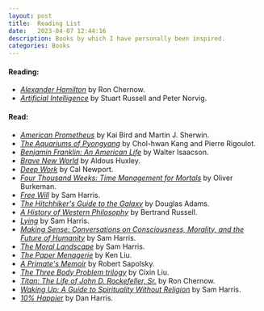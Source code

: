 ```yaml
---
layout: post
title:  Reading List
date:   2023-04-07 12:44:16
description: Books by which I have personally been inspired. 
categories: Books
---
```


#### Reading:
- [*Alexander Hamilton*](https://www.amazon.com/Alexander-Hamilton-Ron-Chernow/dp/0143034758) by Ron Chernow.
- [*Artificial Intelligence*](https://www.amazon.com/Artificial-Intelligence-A-Modern-Approach/dp/0134610997/ref=sr_1_1?crid=3TC0H4YT3TE25&keywords=artificial+intelligence+a+modern+approach+4th+edition&qid=1680920114&s=books&sprefix=Artific%2Cstripbooks%2C101&sr=1-1&ufe=app_do%3Aamzn1.fos.f5122f16-c3e8-4386-bf32-63e904010ad0) by Stuart Russell and Peter Norvig.

#### Read:
- [*American Prometheus*](https://www.amazon.com/American-Prometheus-Triumph-Tragedy-Oppenheimer/dp/0375726268) by Kai Bird and Martin J. Sherwin.
- [*The Aquariums of Pyongyang*](https://www.amazon.com/Aquariums-Pyongyang-Years-North-Korean/dp/0465011047) by Chol-hwan Kang and Pierre Rigoulot.
- [*Benjamin Franklin: An American Life*](https://www.amazon.com/Benjamin-Franklin-American-Walter-Isaacson/dp/074325807X/ref=sr_1_1?crid=3LAT4J9JB7C3Q&keywords=Benjamin+Franklin+an+american+life&qid=1680920166&s=books&sprefix=benjamin+franklin+an+american+lif%2Cstripbooks%2C163&sr=1-1) by Walter Isaacson.
- [*Brave New World*](https://www.amazon.com/Brave-New-World-Aldous-Huxley/dp/0060850523) by Aldous Huxley.
- [*Deep Work*](https://www.amazon.com/Deep-Work-Focused-Success-Distracted/dp/1455586692) by Cal Newport.
- [*Four Thousand Weeks: Time Management for Mortals*](https://www.amazon.com/Four-Thousand-Weeks-Management-Mortals/dp/0374159122) by Oliver Burkeman.
- [*Free Will*](https://www.amazon.com/Free-Will-Deckle-Edge-Harris/dp/1451683405/ref=pd_lpo_1?pd_rd_w=ipq4i&content-id=amzn1.sym.116f529c-aa4d-4763-b2b6-4d614ec7dc00&pf_rd_p=116f529c-aa4d-4763-b2b6-4d614ec7dc00&pf_rd_r=1SM2W5FQGEDX4QPT9PA6&pd_rd_wg=uXanv&pd_rd_r=1b6e771a-623a-4744-9ba8-cbb49874d9bc&pd_rd_i=1451683405&psc=1) by Sam Harris.
- [*The Hitchhiker's Guide to the Galaxy*](https://www.amazon.com/Hitchhikers-Guide-Galaxy-Douglas-Adams/dp/0345391802) by Douglas Adams.
- [*A History of Western Philosophy*](https://www.amazon.com/History-Western-Philosophy-Bertrand-Russell/dp/0671201581) by Bertrand Russell.
- [*Lying*](https://www.amazon.com/Lying-Sam-Harris/dp/1940051002) by Sam Harris.
- [*Making Sense: Conversations on Consciousness, Morality, and the Future of Humanity*](https://www.amazon.com/Making-Sense-Conversations-Consciousness-Morality/dp/B081ZHC3HX/ref=sr_1_1?crid=XA5M07707J09&keywords=sam+harris+conversations&qid=1680921108&s=books&sprefix=sam+harris+conversatio%2Cstripbooks%2C114&sr=1-1) by Sam Harris.
- [*The Moral Landscape*](https://www.amazon.com/Moral-Landscape-Science-Determine-Values/dp/143917122X) by Sam Harris.
- [*The Paper Menagerie*](https://www.amazon.com/Paper-Menagerie-Other-Stories/dp/148142436X/ref=sr_1_1?crid=2BXN2BQAUTYU&keywords=The+Paper+Menagerie&qid=1680920415&s=books&sprefix=the+paper+menagerie%2Cstripbooks%2C80&sr=1-1) by Ken Liu.
- [*A Primate's Memoir*](https://www.amazon.com/Primates-Memoir-Neuroscientists-Unconventional-Baboons/dp/0743202414) by Robert Sapolsky.
- [*The Three Body Problem trilogy*](https://www.amazon.com/Three-Body-Problem-Boxed-Set-Remembrance/dp/1250254493/ref=sr_1_1?crid=ULZ8K8FJQ4KI&keywords=three+body+problem+trilogy&qid=1680920393&s=books&sprefix=three+body+problem+trilogy%2Cstripbooks%2C114&sr=1-1) by Cixin Liu.
- [*Titan: The Life of John D. Rockefeller, Sr.*](https://www.amazon.com/Titan-Life-John-Rockefeller-Sr/dp/1400077303) by Ron Chernow.
- [*Waking Up: A Guide to Spirituality Without Religion*](https://www.amazon.com/Waking-Up-Sam-Harris-audiobook/dp/B00M9KEFY6/ref=sr_1_1?crid=3RT3TWRQLHK66&keywords=waking+up&qid=1680919942&sprefix=waking+u%2Caps%2C118&sr=8-1) by Sam Harris.
- [*10% Happier*](https://www.amazon.com/10-Happier-Self-Help-Actually-Works/dp/0062265431) by Dan Harris.

